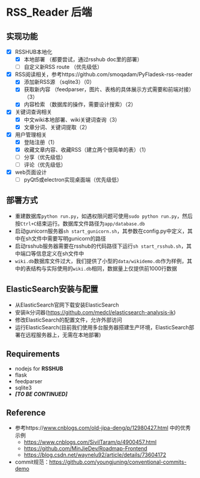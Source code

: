 # RSS_Reader 后端

## 实现功能

- [x] RSSHUB本地化
  - [x] 本地部署 （都要尝试，通过rsshub doc里的部署）
  - [ ] 自定义新RSS route （优先级低）
- [x] RSS阅读相关，参考https://github.com/smoqadam/PyFladesk-rss-reader
  - [x] 添加新RSS源 （sqlite3）（0）
  - [x] 获取新内容 （feedparser，图片、表格的具体展示方式需要和前端对接）（3）
  - [x] 内容检索 （数据库的操作，需要设计搜索）（2）
- [x] 关键词查询相关
  - [x] 中文wiki本地部署、wiki关键词查询（3）
  - [x] 文章分词、关键词提取（2）
- [x] 用户管理相关
  - [x] 登陆注册（1）
  - [x] 收藏文章内容、收藏RSS（建立两个很简单的表）（1）
  - [ ] 分享（优先级低）
  - [ ] 评论（优先级低）
- [x] web页面设计
  - [ ] pyQt5或electron实现桌面端（优先级低）

## 部署方式
- 重建数据库`python run.py`，如遇权限问题可使用`sudo python run.py`，然后按`Ctrl+C`结束运行。数据库文件路径为`app/database.db`
- 启动gunicorn服务器`sh start_gunicorn.sh`，其参数在config.py中定义，其中在sh文件中需要写明gunicorn的路径
- 启动rsshub服务器需要在rsshub的代码路径下运行`sh start_rsshub.sh`，其中端口等信息定义在sh文件中
- `wiki.db`数据库文件过大，我们提供了小型的`data/wikidemo.db`作为样例，其中的表结构与实际使用的`wiki.db`相同，数据量上仅提供前1000行数据

## ElasticSearch安装与配置
- 从ElasticSearch官网下载安装ElasticSearch
- 安装ik分词器(https://github.com/medcl/elasticsearch-analysis-ik)
- 修改ElasticSearch的配置文件，允许外部访问
- 运行ElasticSearch(目前我们使用多台服务器搭建生产环境，ElasticSearch部署在远程服务器上，无需在本地部署)

## Requirements

- nodejs for **RSSHUB**
- flask
- feedparser
- sqlite3
- ***[TO BE CONTINUED]***

## Reference
- 参考https://www.cnblogs.com/old-jipa-deng/p/12980427.html 中的优秀示例
  - https://www.cnblogs.com/SivilTaram/p/4900457.html
  - https://github.com/MinJieDev/Roadmap-Frontend
  - https://blog.csdn.net/waynelu92/article/details/73604172
- commit规范：https://github.com/youngjuning/conventional-commits-demo
